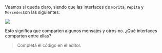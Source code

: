 Veamos si queda claro, siendo que las interfaces de `Norita`, `Pepita` y `Mercedes`son las siguientes:

<!--
self.startuml
interface Pepita {
   energia
   cantar!
   comer_lombriz!
   volar_en_circulos!
}

interface Norita {
   cantar!
   comer_lombriz!
   volar_en_circulos!
}

interface Mercedes {
   cantar!
}
self.enduml
-->

<img src="http://www.plantuml.com/plantuml/png/fSmn2eD048NXVayn7YZ16ooJyIKCh3lot5WOlBl4Gh2s-_cBpsi3tsgG7fCtbLyI4LJmu_fFqzgKtP4nWhd4-AAlnrcYA3DgDgTzIynTsbBoqtm6J_CMz00D0-OhjUq0"/>

Esto significa que comparten algunos mensajes y otros no. ¿Qué interfaces comparten entre ellas?

> Completá el código en el editor.
